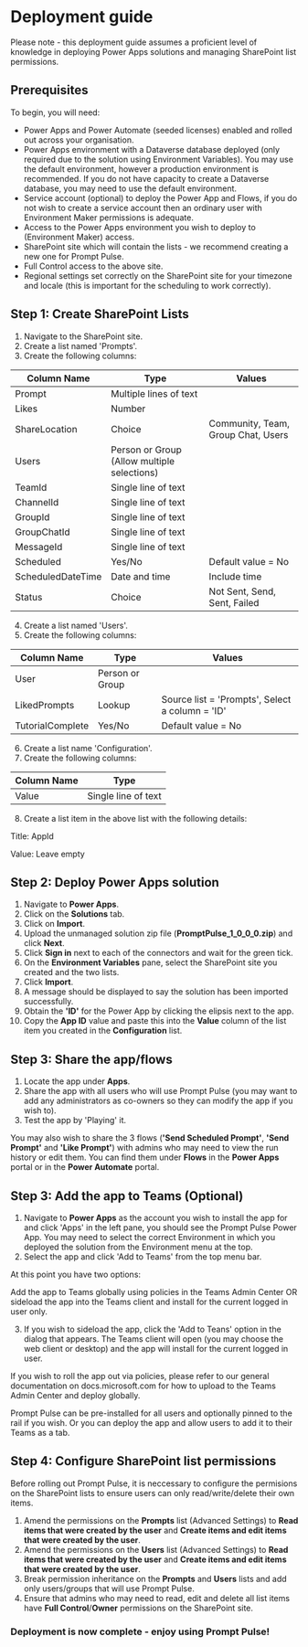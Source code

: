 # Deployment guide

Please note - this deployment guide assumes a proficient level of knowledge in deploying Power Apps solutions and managing SharePoint list permissions.

## Prerequisites

To begin, you will need:

- Power Apps and Power Automate (seeded licenses) enabled and rolled out across your organisation.
- Power Apps environment with a Dataverse database deployed (only required due to the solution using Environment Variables). You may use the default environment, however a production environment is recommended. If you do not have capacity to create a Dataverse database, you may need to use the default environment. 
- Service account (optional) to deploy the Power App and Flows, if you do not wish to create a service account then an ordinary user with Environment Maker permissions is adequate.
- Access to the Power Apps environment you wish to deploy to (Environment Maker) access.
- SharePoint site which will contain the lists - we recommend creating a new one for Prompt Pulse.
- Full Control access to the above site. 
- Regional settings set correctly on the SharePoint site for your timezone and locale (this is important for the scheduling to work correctly).

## Step 1: Create SharePoint Lists

  1. Navigate to the SharePoint site.
  2. Create a list named 'Prompts'.
  3. Create the following columns:

| Column Name    | Type | Values |
| -------- | ------- | ------- | 
| Prompt  | Multiple lines of text    |
| Likes | Number     |
| ShareLocation | Choice     | Community, Team, Group Chat, Users |
| Users    | Person or Group (Allow multiple selections)  |
| TeamId    | Single line of text  |
| ChannelId    | Single line of text  |
| GroupId    | Single line of text  |
| GroupChatId    | Single line of text  |
| MessageId    | Single line of text  |
| Scheduled    | Yes/No  | Default value = No |
| ScheduledDateTime    | Date and time  | Include time |
| Status    | Choice  | Not Sent, Send, Sent, Failed | Default value = Not Sent

4. Create a list named 'Users'.
5. Create the following columns:

| Column Name    | Type | Values |
| -------- | ------- | ------- | 
| User  | Person or Group    |
| LikedPrompts | Lookup     | Source list = 'Prompts', Select a column = 'ID' |
| TutorialComplete | Yes/No     | Default value = No |

6. Create a list name 'Configuration'.
7. Create the following columns:

| Column Name    | Type |
| -------- | ------- | 
| Value  | Single line of text   

8. Create a list item in the above list with the following details:

Title: AppId

Value: Leave empty

## Step 2: Deploy Power Apps solution

1. Navigate to **Power Apps**.
2. Click on the **Solutions** tab.
3. Click on **Import**.
4. Upload the unmanaged solution zip file (**PromptPulse_1_0_0_0.zip**) and click **Next**.
5. Click **Sign in** next to each of the connectors and wait for the green tick.
6. On the **Environment Variables** pane, select the SharePoint site you created and the two lists.
7. Click **Import**.
8. A message should be displayed to say the solution has been imported successfully.
9. Obtain the **'ID'** for the Power App by clicking the elipsis next to the app.
10. Copy the **App ID** value and paste this into the **Value** column of the list item you created in the **Configuration** list.

## Step 3: Share the app/flows

1. Locate the app under **Apps**.
2. Share the app with all users who will use Prompt Pulse (you may want to add any administrators as co-owners so they can modify the app if you wish to).
3. Test the app by 'Playing' it.

You may also wish to share the 3 flows (**'Send Scheduled Prompt'**, **'Send Prompt'** and **'Like Prompt'**) with admins who may need to view the run history or edit them. You can find them under **Flows** in the **Power Apps** portal or in the **Power Automate** portal.

## Step 3: Add the app to Teams (Optional)

1. Navigate to **Power Apps** as the account you wish to install the app for and click 'Apps' in the left pane, you should see the Prompt Pulse Power App. You may need to select the correct Environment in which you deployed the solution from the Environment menu at the top.
2. Select the app and click 'Add to Teams' from the top menu bar.

At this point you have two options:

Add the app to Teams globally using policies in the Teams Admin Center OR sideload the app into the Teams client and install for the current logged in user only.

3. If you wish to sideload the app, click the 'Add to Teans' option in the dialog that appears. The Teams client will open (you may choose the web client or desktop) and the app will install for the current logged in user.
   
If you wish to roll the app out via policies, please refer to our general documentation on docs.microsoft.com for how to upload to the Teams Admin Center and deploy globally.

Prompt Pulse can be pre-installed for all users and optionally pinned to the rail if you wish. Or you can deploy the app and allow users to add it to their Teams as a tab.

## Step 4: Configure SharePoint list permissions

Before rolling out Prompt Pulse, it is neccessary to configure the permisions on the SharePoint lists to ensure users can only read/write/delete their own items.

1. Amend the permissions on the **Prompts** list (Advanced Settings) to **Read items that were created by the user** and **Create items and edit items that were created by the user**.
2. Amend the permissions on the **Users** list (Advanced Settings) to **Read items that were created by the user** and **Create items and edit items that were created by the user**.
3. Break permission inheritance on the **Prompts** and **Users** lists and add only users/groups that will use Prompt Pulse.
4. Ensure that admins who may need to read, edit and delete all list items have **Full Control**/**Owner** permissions on the SharePoint site.

### Deployment is now complete - enjoy using Prompt Pulse!
